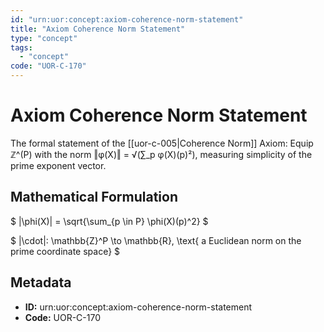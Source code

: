```yaml
---
id: "urn:uor:concept:axiom-coherence-norm-statement"
title: "Axiom Coherence Norm Statement"
type: "concept"
tags:
  - "concept"
code: "UOR-C-170"
---
```


# Axiom Coherence Norm Statement

The formal statement of the [[uor-c-005|Coherence Norm]] Axiom: Equip ℤ^(P) with the norm ‖φ(X)‖ = √(∑_p φ(X)(p)²), measuring simplicity of the prime exponent vector.

## Mathematical Formulation

$
\|\phi(X)\| = \sqrt{\sum_{p \in P} \phi(X)(p)^2}
$

$
\|\cdot\|: \mathbb{Z}^P \to \mathbb{R}, \text{ a Euclidean norm on the prime coordinate space}
$

## Metadata

- **ID:** urn:uor:concept:axiom-coherence-norm-statement
- **Code:** UOR-C-170
